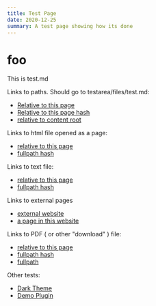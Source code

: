```yaml
---
title: Test Page
date: 2020-12-25
summary: A test page showing how its done
---
```


# foo

This is test.md

Links to paths. Should go to testarea/files/test.md:

* [Relative to this page](files/test) 
* [Relative to this page hash](#files/test) 
* [relative to content root](#/testarea/files/test)


Links to html file opened as a page: 

* [relative to this page](#files/test.html) 
* [fullpath hash](#/testarea/files/test.html) 

Links to text file: 

* [relative to this page](#files/test.txt) 
* [fullpath hash](#/testarea/files/test.txt) 

Links to external pages

* [external website](http://www.example.com)
* [a page in this website](/content/testarea/files/test.html) 

Links to PDF ( or other "download" ) file:

* [relative to this page](#files/pdf_test.pdf) 
* [fullpath hash](#/testarea/files/pdf_test.pdf) 
* [fullpath](/content/testarea/files/pdf_test.pdf) 

Other tests:

* [Dark Theme](#theme)
* [Demo Plugin](#plugins/Demo)
